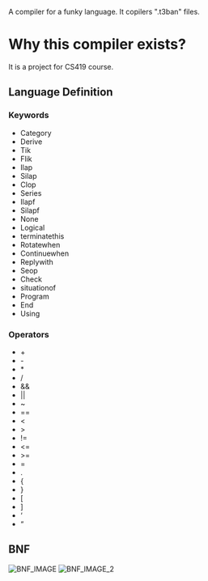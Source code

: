 A compiler for a funky language. It copilers ".t3ban" files.
# Why this compiler exists?
It is a project for CS419 course.

## Language Definition
### Keywords
- Category
- Derive
- Tik
- Flik
- Ilap
- Silap
- Clop
- Series
- Ilapf
- Silapf
- None
- Logical
- terminatethis
- Rotatewhen
- Continuewhen
- Replywith
- Seop
- Check
- situationof
- Program	
- End
- Using
### Operators
- \+
- \-
- \*
- /
- &&
- ||
- ~
- ==
- <
- \>
- !=
- <=
- \>=
- =
- .
- {
- }
- [
- ]
- ‘
- “

## BNF
![BNF_IMAGE](https://raw.githubusercontent.com/S3L1M/ElT3baneen-Compiler/master/grammar%20defintion/IMAGES/Annotation%202019-04-12%20040640.png)
![BNF_IMAGE_2](https://raw.githubusercontent.com/S3L1M/ElT3baneen-Compiler/master/grammar%20defintion/IMAGES/Annotation%202019-04-12%20040801.png)
